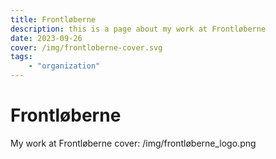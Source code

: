 ```yaml
---
title: Frontløberne
description: this is a page about my work at Frontløberne
date: 2023-09-26
cover: /img/frontloberne-cover.svg
tags:
    - "organization"
---
```


# Frontløberne

My work at Frontløberne
cover: /img/frontløberne_logo.png
